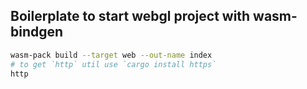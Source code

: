 ## Boilerplate to start webgl project with wasm-bindgen

```bash
wasm-pack build --target web --out-name index
# to get `http` util use `cargo install https`
http
```
